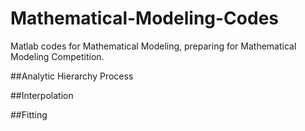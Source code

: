 # Mathematical-Modeling-Codes
Matlab codes for Mathematical Modeling, preparing for Mathematical Modeling Competition.

##Analytic Hierarchy Process

##Interpolation

##Fitting
